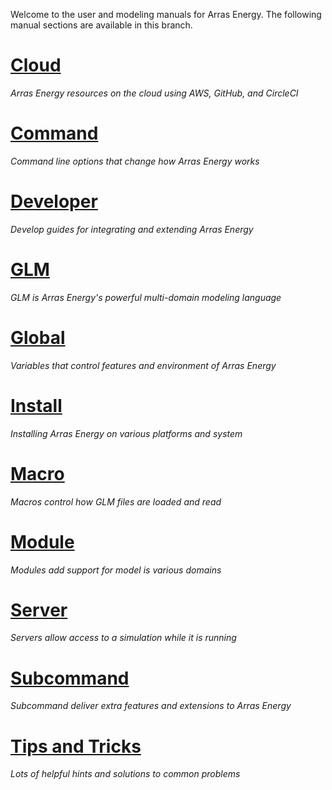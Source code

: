 Welcome to the user and modeling manuals for Arras Energy. The following manual sections are available in this branch. 

# [Cloud](/index.html?folder=/Cloud)
*Arras Energy resources on the cloud using AWS, GitHub, and CircleCI*

# [Command](/index.html?folder=/Command)
*Command line options that change how Arras Energy works*

# [Developer](/index.html?folder=/Developer)
*Develop guides for integrating and extending Arras Energy*

# [GLM](/index.html?folder=/GLM)
*GLM is Arras Energy's powerful multi-domain modeling language*

# [Global](/index.html?folder=/Global)
*Variables that control features and environment of Arras Energy*

# [Install](/index.html?folder=/Install)
*Installing Arras Energy on various platforms and system*

# [Macro](/index.html?folder=/Macro)
*Macros control how GLM files are loaded and read*

# [Module](/index.html?folder=/Module)
*Modules add support for model is various domains*

# [Server](/index.html?folder=/Server)
*Servers allow access to a simulation while it is running*

# [Subcommand](/index.html?folder=/Subcommand)
*Subcommand deliver extra features and extensions to Arras Energy*

# [Tips and Tricks](http://docs-dev.gridlabd.us/_page.html?folder=/Tips%20and%20tricks)
*Lots of helpful hints and solutions to common problems*
